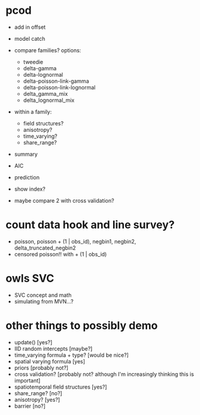 # pcod

- add in offset
- model catch
- compare families? options:
  - tweedie
  - delta-gamma
  - delta-lognormal
  - delta-poisson-link-gamma
  - delta-poisson-link-lognormal
  - delta_gamma_mix
  - delta_lognormal_mix

- within a family:
  - field structures?
  - anisotropy?
  - time_varying?
  - share_range?

- summary
- AIC
- prediction
- show index?

- maybe compare 2 with cross validation?

# count data hook and line survey?

- poisson, poisson + (1 | obs_id), negbin1, negbin2, delta_truncated_negbin2
- censored poisson!! with + (1 | obs_id)

# owls SVC

- SVC concept and math
- simulating from MVN...?

# other things to possibly demo

- update() [yes?]
- IID random intercepts [maybe?]
- time_varying formula + type? [would be nice?]
- spatial varying formula [yes]
- priors [probably not?]
- cross validation? [probably not? although I'm increasingly thinking this is important]
- spatiotemporal field structures [yes?]
- share_range? [no?]
- anisotropy? [yes?]
- barrier [no?]
